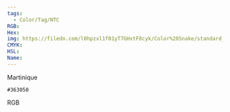```yaml
---
tags:
  - Color/Tag/NTC
RGB:
Hex:
img: https://filedn.com/l0hpzxl1f01yT7GHxtF8cyk/Color%20Snake/standard_csv_to_svg//363050.svg
CMYK:
HSL:
Name:
---
```

Martinique
```palette
#363050
```
RGB
